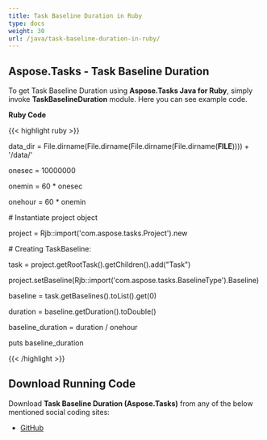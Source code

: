 ```yaml
---
title: Task Baseline Duration in Ruby
type: docs
weight: 30
url: /java/task-baseline-duration-in-ruby/
---
```


## **Aspose.Tasks - Task Baseline Duration**
To get Task Baseline Duration using **Aspose.Tasks Java for Ruby**, simply invoke **TaskBaselineDuration** module. Here you can see example code.

**Ruby Code**

{{< highlight ruby >}}

 data_dir = File.dirname(File.dirname(File.dirname(File.dirname(__FILE__)))) + '/data/'

onesec = 10000000

onemin = 60 * onesec

onehour = 60 * onemin

\# Instantiate project object

project = Rjb::import('com.aspose.tasks.Project').new

\# Creating TaskBaseline:

task = project.getRootTask().getChildren().add("Task")

project.setBaseline(Rjb::import('com.aspose.tasks.BaselineType').Baseline)

baseline = task.getBaselines().toList().get(0)

duration = baseline.getDuration().toDouble()

baseline_duration = duration / onehour

puts baseline_duration

{{< /highlight >}}
## **Download Running Code**
Download **Task Baseline Duration (Aspose.Tasks)** from any of the below mentioned social coding sites:

- [GitHub](https://github.com/aspose-tasks/Aspose.Tasks-for-Java/blob/master/Plugins/Aspose_Tasks_Java_for_Ruby/lib/asposetasksjava/TaskBaselines/taskbaselineduration.rb)
